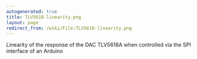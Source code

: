 ```yaml
---
autogenerated: true
title: TLV5618-linearity.png
layout: page
redirect_from: /wiki/File:TLV5618-linearity.png
---
```


Linearity of the response of the DAC TLV5618A when controlled via the
SPI interface of an Arduino
